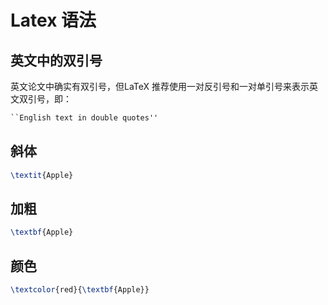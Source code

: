 # Latex 语法
## 英文中的双引号
英文论文中确实有双引号，但LaTeX 推荐使用一对反引号和一对单引号来表示英文双引号，即：
```latex
``English text in double quotes''
```
## 斜体
```latex
\textit{Apple}
```
## 加粗
```latex
\textbf{Apple}
```
## 颜色
```latex
\textcolor{red}{\textbf{Apple}}
```

